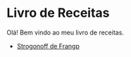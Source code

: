 
# Livro de Receitas

Olá! Bem vindo ao meu livro de receitas.

- [Strogonoff de Frangp](/receitas/strogonoff.md)

